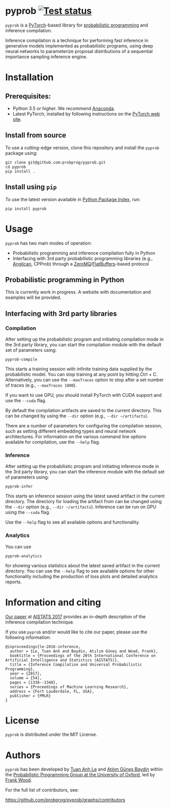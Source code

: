 # pyprob [![Test status](https://travis-ci.org/probprog/pyprob.svg?branch=master)](https://travis-ci.org/probprog/pyprob)

`pyprob` is a [PyTorch](http://pytorch.org/)-based library for [probabilistic programming](http://probabilistic-programming.org) and inference compilation.

Inference compilation is a technique for performing fast inference in generative models implemented as probabilistic programs, using deep neural networks to parameterize proposal distributions of a sequential importance sampling inference engine.

# Installation

## Prerequisites:

* Python 3.5 or higher. We recommend [Anaconda](https://www.continuum.io/).
* Latest PyTorch, installed by following instructions on the [PyTorch web site](http://pytorch.org/).

## Install from source
To use a cutting-edge version, clone this repository and install the `pyprob` package using:

```
git clone git@github.com:probprog/pyprob.git
cd pyprob
pip install .
```

## Install using `pip`
To use the latest version available in [Python Package Index](https://pypi.python.org/), run:

```
pip install pyprob
```

# Usage

`pyprob` has two main modes of operation:

* Probabilistic programming and inference compilation fully in Python
* Interfacing with 3rd party probabilistic programming libraries (e.g., [Anglican](http://www.robots.ox.ac.uk/~fwood/anglican/index.html), CPProb) through a [ZeroMQ](http://zeromq.org/)/[FlatBuffers](https://google.github.io/flatbuffers/)-based protocol

## Probabilistic programming in Python

This is currently work in progress. A website with documentation and examples will be provided.

## Interfacing with 3rd party libraries
### Compilation

After setting up the probabilistic program and initiating compilation mode in the 3rd party library, you can start the compilation module with the default set of parameters using:

```
pyprob-compile
```

This starts a training session with infinite training data supplied by the probabilistic model. You can stop training at any point by hitting Ctrl + C. Alternatively, you can use the `--maxTraces` option to stop after a set number of traces (e.g., `--maxTraces 1000`).

If you want to use GPU, you should install PyTorch with CUDA support and use the `--cuda` flag.

By default the compilation artifacts are saved to the current directory. This can be changed by using the `--dir` option (e.g., `--dir ~/artifacts`).

There are a number of parameters for configuring the compilation session, such as setting different embedding types and neural network architectures. For information on the various command line options available for compilation, use the `--help` flag.

### Inference

After setting up the probabilistic program and initiating inference mode in the 3rd party library, you can start the inference module with the default set of parameters using:

```
pyprob-infer
```

This starts an inference session using the latest saved artifact in the current directory. The directory for loading the artifact from can be changed using the `--dir` option (e.g., `--dir ~/artifacts`). Inference can be run on GPU using the `--cuda` flag.

Use the `--help` flag to see all available options and functionality.

### Analytics

You can use

```
pyprob-analytics
```

for showing various statistics about the latest saved artifact in the current directory. You can use the `--help` flag to see available options for other functionality including the production of loss plots and detailed analytics reports.

# Information and citing

[Our paper](https://arxiv.org/abs/1610.09900) at [AISTATS 2017](http://www.aistats.org/) provides an in-depth description of the inference compilation technique.

If you use `pyprob` and/or would like to cite our paper, please use the following information:
```
@inproceedings{le-2016-inference,
  author = {Le, Tuan Anh and Baydin, Atılım Güneş and Wood, Frank},
  booktitle = {Proceedings of the 20th International Conference on Artificial Intelligence and Statistics (AISTATS)},
  title = {Inference Compilation and Universal Probabilistic Programming},
  year = {2017},
  volume = {54},
  pages = {1338--1348},
  series = {Proceedings of Machine Learning Research},
  address = {Fort Lauderdale, FL, USA},
  publisher = {PMLR}
}
```

# License

`pyprob` is distributed under the MIT License.

# Authors

`pyprob` has been developed by [Tuan Anh Le](http://www.tuananhle.co.uk/) and [Atılım Güneş Baydin](http://www.robots.ox.ac.uk/~gunes/) within the [Probabilistic Programming Group at the University of Oxford](https://github.com/probprog), led by [Frank Wood](http://www.robots.ox.ac.uk/~fwood/index.html).

For the full list of contributors, see:

https://github.com/probprog/pyprob/graphs/contributors
